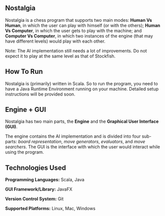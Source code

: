 ## Nostalgia

Nostalgia is a chess program that supports two main modes: **Human Vs Human**, in which the user can play with himself (or with the others); **Human Vs Computer**, in which the user gets to play with the machine; and **Computer Vs Computer**, in which two instances of the engine (that may have different levels) would play with each other.

Note: The AI implementation still needs a lot of improvements. Do not expect it to play at the same level as that of Stockfish.

## How To Run

Nostalgia is (primarily) written in Scala. So to run the program, you need to have a Java Runtime Environment running on your machine. Detailed setup instructions will be provided soon.

## Engine + GUI

Nostalgia has two main parts, the **Engine** and the **Graphical User Interface (GUI)**.

The engine contains the AI implementation and is divided into four sub-parts: _board representation_, _move generators_, _evaluators_, and _move searchers_. The GUI is the interface with which the user would interact while using the program.



## Technologies Used

**Programming Languages:** Scala, Java

**GUI Framework/Library:** JavaFX

**Version Control System:** Git

**Supported Platforms:** Linux, Mac, Windows